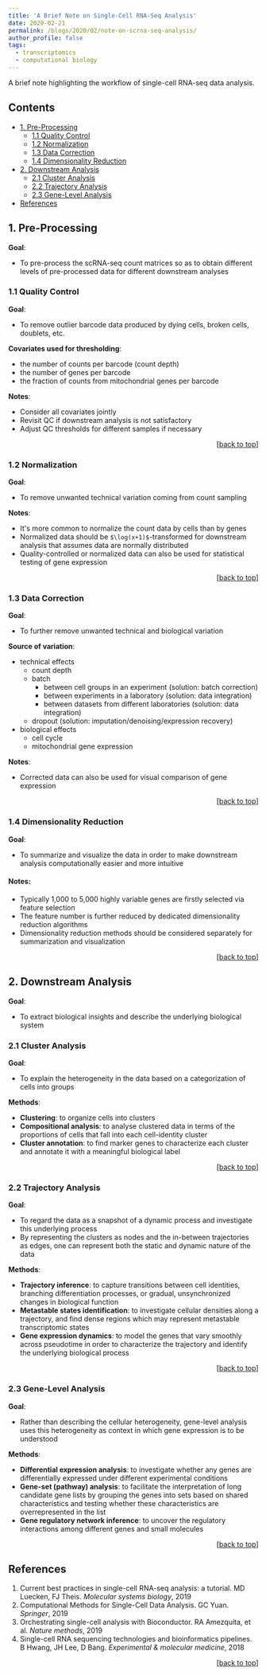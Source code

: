 ```yaml
---
title: 'A Brief Note on Single-Cell RNA-Seq Analysis'
date: 2020-02-21
permalink: /blogs/2020/02/note-on-scrna-seq-analysis/
author_profile: false
tags:
  - transcriptomics
  - computational biology
---
```


A brief note highlighting the workflow of single-cell RNA-seq data analysis.




## Contents
- [1. Pre-Processing](#1-pre-processing)
  - [1.1 Quality Control](#11-quality-control)
  - [1.2 Normalization](#12-normalization)
  - [1.3 Data Correction](#13-data-correction)
  - [1.4 Dimensionality Reduction](#14-dimensionality-reduction)
- [2. Downstream Analysis](#2-downstream-analysis)
  - [2.1 Cluster Analysis](#21-cluster-analysis)
  - [2.2 Trajectory Analysis](#22-trajectory-analysis)
  - [2.3 Gene-Level Analysis](#23-gene-level-analysis)
- [References](#references)

## 1. Pre-Processing

**Goal**:
- To pre-process the scRNA-seq count matrices so as to obtain different levels of pre-processed data for different downstream analyses


### 1.1 Quality Control

**Goal**:
- To remove outlier barcode data produced by dying cells, broken cells, doublets, etc.

**Covariates used for thresholding**:
- the number of counts per barcode (count depth)
- the number of genes per barcode
- the fraction of counts from mitochondrial genes per barcode

**Notes**:
- Consider all covariates jointly
- Revisit QC if downstream analysis is not satisfactory
- Adjust QC thresholds for different samples if necessary

<div style="text-align: right">[<a href="#contents">back to top</a>]</div>

### 1.2 Normalization

**Goal**:
- To remove unwanted technical variation coming from count sampling

**Notes**:
- It's more common to normalize the count data by cells than by genes
- Normalized data should be `$\log(x+1)$`-transformed for downstream analysis that assumes data are normally distributed
- Quality-controlled or normalized data can also be used for statistical testing of gene expression

<div style="text-align: right">[<a href="#contents">back to top</a>]</div>

### 1.3 Data Correction

**Goal**:
- To further remove unwanted technical and biological variation

**Source of variation**:
- technical effects
  - count depth
  - batch
    - between cell groups in an experiment (solution: batch correction)
    - between experiments in a laboratory (solution: data integration)
    - between datasets from different laboratories (solution: data integration)
  - dropout (solution: imputation/denoising/expression recovery)
- biological effects
  - cell cycle
  - mitochondrial gene expression

**Notes**:
- Corrected data can also be used for visual comparison of gene expression 


<div style="text-align: right">[<a href="#contents">back to top</a>]</div>


### 1.4 Dimensionality Reduction

**Goal**:
- To summarize and visualize the data in order to make downstream analysis computationally easier and more intuitive

#### Notes:
- Typically 1,000 to 5,000 highly variable genes are firstly selected via feature selection
- The feature number is further reduced by dedicated dimensionality reduction algorithms
- Dimensionality reduction methods should be considered separately for summarization and visualization


<div style="text-align: right">[<a href="#contents">back to top</a>]</div>

## 2. Downstream Analysis

**Goal**:
- To extract biological insights and describe the underlying biological system

### 2.1 Cluster Analysis

**Goal**:
- To explain the heterogeneity in the data based on a categorization of cells into groups

**Methods**:
- **Clustering**: to organize cells into clusters
- **Compositional analysis**: to analyse clustered data in terms of the proportions of cells that fall into each cell-identity cluster
- **Cluster annotation**: to find marker genes to characterize each cluster and annotate it with a meaningful biological label


<div style="text-align: right">[<a href="#contents">back to top</a>]</div>


### 2.2 Trajectory Analysis 

**Goal**:
- To regard the data as a snapshot of a dynamic process and investigate this underlying process
- By representing the clusters as nodes and the in-between trajectories as edges, one can represent both the static and dynamic nature of the data

**Methods**:
- **Trajectory inference**: to capture transitions between cell identities, branching differentiation processes, or gradual, unsynchronized changes in biological function
- **Metastable states identification**: to investigate cellular densities along a trajectory, and find dense regions which may represent metastable transcriptomic states
- **Gene expression dynamics**: to model the genes that vary smoothly across pseudotime in order to characterize the trajectory and identify the underlying biological process


<div style="text-align: right">[<a href="#contents">back to top</a>]</div>


### 2.3 Gene-Level Analysis

**Goal**:
- Rather than describing the cellular heterogeneity, gene-level analysis uses this heterogeneity as context in which gene expression is to be understood

**Methods**:
- **Differential expression analysis**: to investigate whether any genes are differentially expressed under different experimental conditions
- **Gene-set (pathway) analysis**: to facilitate the interpretation of long candidate gene lists by grouping the genes into sets based on shared characteristics and testing whether these characteristics are overrepresented in the list
- **Gene regulatory network inference**: to uncover the regulatory interactions among different genes and small molecules


<div style="text-align: right">[<a href="#contents">back to top</a>]</div>





## References


1. Current best practices in single-cell RNA-seq analysis: a tutorial. MD Luecken, FJ Theis. *Molecular systems biology*, 2019
2. Computational Methods for Single-Cell Data Analysis. GC Yuan. *Springer*, 2019
3. Orchestrating single-cell analysis with Bioconductor. RA Amezquita, et al. *Nature methods*, 2019
4. Single-cell RNA sequencing technologies and bioinformatics pipelines. B Hwang, JH Lee, D Bang. *Experimental & molecular medicine*, 2018



<div style="text-align: right">[<a href="#contents">back to top</a>]</div>




